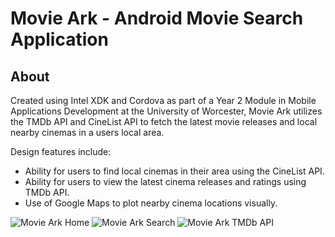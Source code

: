 Movie Ark - Android Movie Search Application
==========================================

About
------------------------

Created using Intel XDK and Cordova as part of a Year 2 Module in Mobile Applications Development at the University of Worcester, Movie Ark utilizes the TMDb API and CineList API to fetch the latest movie releases and local nearby cinemas in a users local area.

Design features include:

- Ability for users to find local cinemas in their area using the CineList API.
- Ability for users to view the latest cinema releases and ratings using TMDb API.
- Use of Google Maps to plot nearby cinema locations visually. 

![Movie Ark Home](http://mattshotton.com/external/moviearksm.png)
![Movie Ark Search](http://mattshotton.com/external/movieark2sm.png)
![Movie Ark TMDb API](http://mattshotton.com/external/movieark3sm.png)
